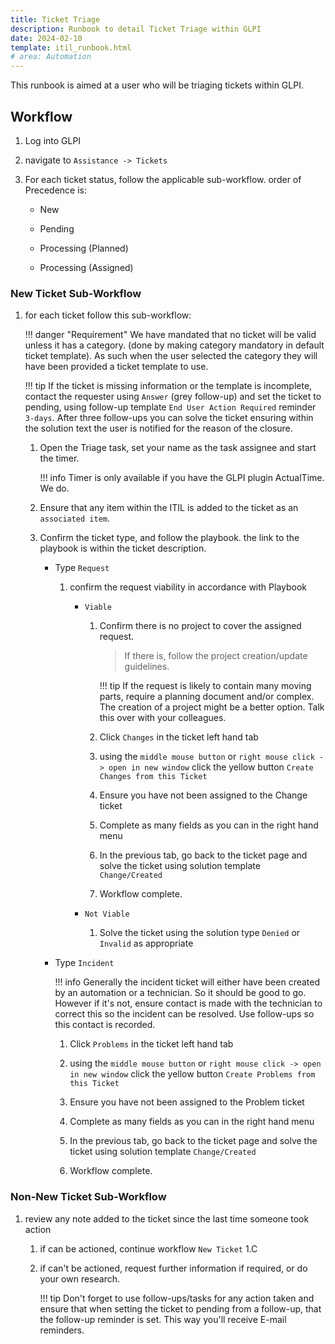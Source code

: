 ```yaml
---
title: Ticket Triage
description: Runbook to detail Ticket Triage within GLPI
date: 2024-02-10
template: itil_runbook.html
# area: Automation
---
```


This runbook is aimed at a user who will be triaging tickets within GLPI.

## Workflow

1. Log into GLPI

1. navigate to `Assistance -> Tickets`

1. For each ticket status, follow the applicable sub-workflow. order of Precedence is:

    - New

    - Pending

    - Processing (Planned)

    - Processing (Assigned)


### New Ticket Sub-Workflow

1. for each ticket follow this sub-workflow:

    !!! danger "Requirement"
        We have mandated that no ticket will be valid unless it has a category. (done by making category mandatory in default ticket template). As such when the user selected the category they will have been provided a ticket template to use.

    !!! tip
        If the ticket is missing information or the template is incomplete, contact the requester using `Answer` (grey follow-up) and set the ticket to pending, using follow-up template `End User Action Required` reminder `3-days`. After three follow-ups you can solve the ticket ensuring within the solution text the user is notified for the reason of the closure. 

    1. Open the Triage task, set your name as the task assignee and start the timer.

        !!! info
            Timer is only available if you have the GLPI plugin ActualTime. We do.

    1. Ensure that any item within the ITIL is added to the ticket as an `associated item`.

    1. Confirm the ticket type, and follow the playbook. the link to the playbook is within the ticket description.

        - Type `Request`

            1. confirm the request viability in accordance with Playbook

                - `Viable`

                    1. Confirm there is no project to cover the assigned request. 
                    
                        > If there is, follow the project creation/update guidelines.

                        !!! tip
                            If the request is likely to contain many moving parts, require a planning document and/or complex. The creation of a project might be a better option. Talk this over with your colleagues.

                    1. Click `Changes` in the ticket left hand tab

                    1. using the `middle mouse button` or `right mouse click -> open in new window` click the yellow button `Create Changes from this Ticket`

                    1. Ensure you have not been assigned to the Change ticket

                    1. Complete as many fields as you can in the right hand menu

                    1. In the previous tab, go back to the ticket page and solve the ticket using solution template `Change/Created`

                    1. Workflow complete.

                - `Not Viable`

                    1. Solve the ticket using the solution type `Denied` or `Invalid` as appropriate

        - Type `Incident`

            !!! info
                Generally the incident ticket will either have been created by an automation or a technician. So it should be good to go. However if it's not, ensure contact is made with the technician to correct this so the incident can be resolved. Use follow-ups so this contact is recorded.

            1. Click `Problems` in the ticket left hand tab

            1. using the `middle mouse button` or `right mouse click -> open in new window` click the yellow button `Create Problems from this Ticket`

            1. Ensure you have not been assigned to the Problem ticket

            1. Complete as many fields as you can in the right hand menu

            1. In the previous tab, go back to the ticket page and solve the ticket using solution template `Change/Created`

            1. Workflow complete.


### Non-New Ticket Sub-Workflow

1. review any note added to the ticket since the last time someone took action

    1. if can be actioned, continue workflow `New Ticket` 1.C

    1. if can't be actioned, request further information if required, or do your own research.

        !!! tip
            Don't forget to use follow-ups/tasks for any action taken and ensure that when setting the ticket to pending from a follow-up, that the follow-up reminder is set. This way you'll receive E-mail reminders.
